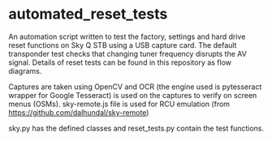 # automated_reset_tests
An automation script written to test the factory, settings and hard drive reset functions on Sky Q STB using a USB capture card. The default transponder test checks that changing tuner frequency disrupts the AV signal. Details of reset tests can be found in this repository as flow diagrams.

Captures are taken using OpenCV and OCR (the engine used is pytesseract wrapper for Google Tesseract) is used on the captures to verify on screen menus (OSMs).
sky-remote.js file is used for RCU emulation (from https://github.com/dalhundal/sky-remote)

sky.py has the defined classes and reset_tests.py contain the test functions.

